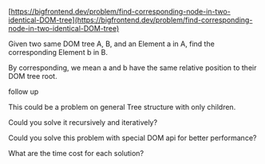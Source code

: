 [https://bigfrontend.dev/problem/find-corresponding-node-in-two-identical-DOM-tree](https://bigfrontend.dev/problem/find-corresponding-node-in-two-identical-DOM-tree)

Given two same DOM tree A, B, and an Element a in A, find the corresponding Element b in B.

By corresponding, we mean a and b have the same relative position to their DOM tree root.

follow up

This could be a problem on general Tree structure with only children.

Could you solve it recursively and iteratively?

Could you solve this problem with special DOM api for better performance?

What are the time cost for each solution?
